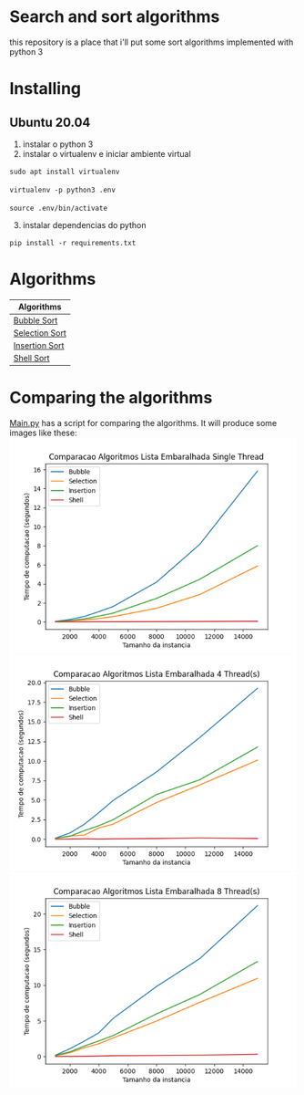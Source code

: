 # Search and sort algorithms

this repository is a place that i'll put some sort algorithms implemented with python 3

# Installing

## Ubuntu 20.04
1. instalar o python 3
2. instalar o virtualenv e iniciar ambiente virtual
```
sudo apt install virtualenv

virtualenv -p python3 .env

source .env/bin/activate
```
3. instalar dependencias do python
```
pip install -r requirements.txt
```

# Algorithms

|                          Algorithms                                             |
| --------------------------------------------------------------------- |
| [Bubble Sort](./Bubble) |
| [Selection Sort](./Selection) |
| [Insertion Sort](./Insertion) |
| [Shell Sort](./Shell) |

# Comparing the algorithms

[Main.py](./Main.py) has a script for comparing the algorithms. It will produce some images
like these:
![result](./ComparacaoListaEmbaralhadaSingleThread.png)
![result](./ComparacaoListaEmbaralhada4Thread(s).png)
![result](./ComparacaoListaEmbaralhada8Thread(s).png)
